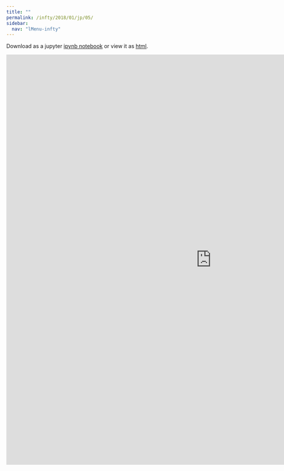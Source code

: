 ```yaml
---
title: ""
permalink: /infty/2018/01/jp/05/
sidebar:
  nav: "lMenu-infty"
---
```


Download as a jupyter [ipynb notebook](https://lamastex.github.io/scalable-data-science/infty/2018/01/jp/05.ipynb) or view it as [html](https://lamastex.github.io/scalable-data-science/infty/2018/01/jp/05.html).

<iframe src="https://lamastex.github.io/scalable-data-science/infty/2018/01/jp/05.html" width="1080" height="1080" frameborder="0"></iframe>

